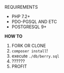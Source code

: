 REQUIREMENTS
* PHP 7.2+
* PDO-PGSQL AND ETC
* POSTGRESQL 9+

**HOW TO**
1. FORK OR CLONE
2. `composer install`!
3. execute `./db/berry.sql`
4. ??????
5. PROFIT